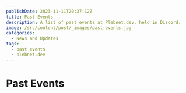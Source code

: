 ```yaml
---
publishDate: 2023-11-11T20:37:12Z
title: Past Events
description: A list of past events at Plebnet.dev, held in Discord.
image: /src/content/post/_images/past-events.jpg
categories:
  - News and Updates
tags:
  - past events
  - plebnet.dev
---
```




<!-- PAST EVENTS -->
# Past Events

